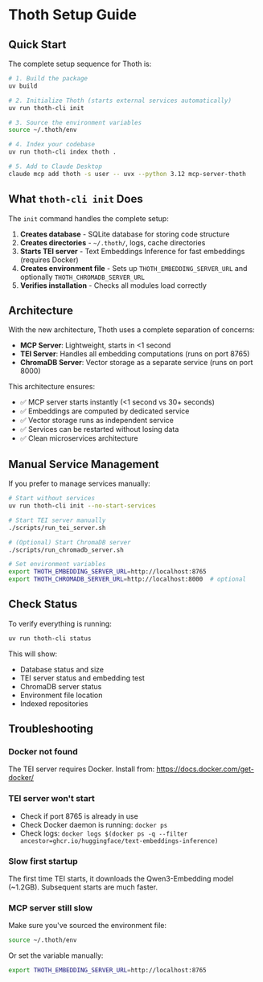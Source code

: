 # Thoth Setup Guide

## Quick Start

The complete setup sequence for Thoth is:

```bash
# 1. Build the package
uv build

# 2. Initialize Thoth (starts external services automatically)
uv run thoth-cli init

# 3. Source the environment variables
source ~/.thoth/env

# 4. Index your codebase
uv run thoth-cli index thoth .

# 5. Add to Claude Desktop
claude mcp add thoth -s user -- uvx --python 3.12 mcp-server-thoth
```

## What `thoth-cli init` Does

The `init` command handles the complete setup:

1. **Creates database** - SQLite database for storing code structure
2. **Creates directories** - `~/.thoth/`, logs, cache directories  
3. **Starts TEI server** - Text Embeddings Inference for fast embeddings (requires Docker)
4. **Creates environment file** - Sets up `THOTH_EMBEDDING_SERVER_URL` and optionally `THOTH_CHROMADB_SERVER_URL`
5. **Verifies installation** - Checks all modules load correctly

## Architecture

With the new architecture, Thoth uses a complete separation of concerns:

- **MCP Server**: Lightweight, starts in <1 second
- **TEI Server**: Handles all embedding computations (runs on port 8765)
- **ChromaDB Server**: Vector storage as a separate service (runs on port 8000)

This architecture ensures:
- ✅ MCP server starts instantly (<1 second vs 30+ seconds)
- ✅ Embeddings are computed by dedicated service
- ✅ Vector storage runs as independent service
- ✅ Services can be restarted without losing data
- ✅ Clean microservices architecture

## Manual Service Management

If you prefer to manage services manually:

```bash
# Start without services
uv run thoth-cli init --no-start-services

# Start TEI server manually
./scripts/run_tei_server.sh

# (Optional) Start ChromaDB server
./scripts/run_chromadb_server.sh

# Set environment variables
export THOTH_EMBEDDING_SERVER_URL=http://localhost:8765
export THOTH_CHROMADB_SERVER_URL=http://localhost:8000  # optional
```

## Check Status

To verify everything is running:

```bash
uv run thoth-cli status
```

This will show:
- Database status and size
- TEI server status and embedding test
- ChromaDB server status
- Environment file location
- Indexed repositories

## Troubleshooting

### Docker not found
The TEI server requires Docker. Install from: https://docs.docker.com/get-docker/

### TEI server won't start
- Check if port 8765 is already in use
- Check Docker daemon is running: `docker ps`
- Check logs: `docker logs $(docker ps -q --filter ancestor=ghcr.io/huggingface/text-embeddings-inference)`

### Slow first startup
The first time TEI starts, it downloads the Qwen3-Embedding model (~1.2GB). Subsequent starts are much faster.

### MCP server still slow
Make sure you've sourced the environment file:
```bash
source ~/.thoth/env
```

Or set the variable manually:
```bash
export THOTH_EMBEDDING_SERVER_URL=http://localhost:8765
```
